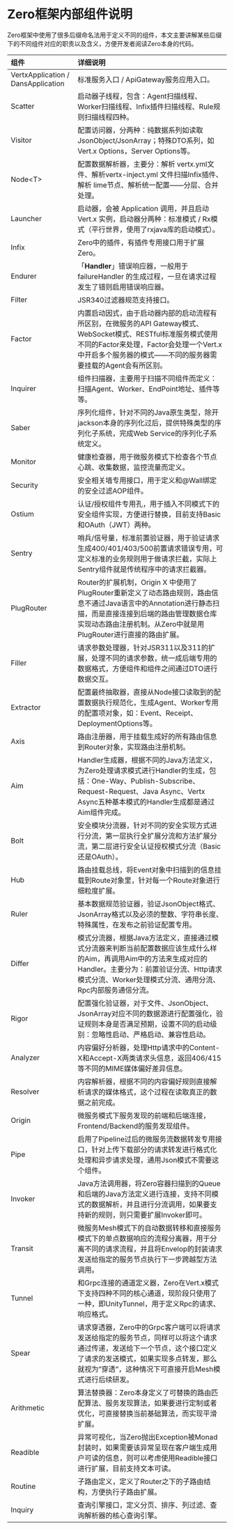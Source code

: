 # Zero框架内部组件说明

Zero框架中使用了很多后缀命名法用于定义不同的组件，本文主要讲解某些后缀下的不同组件对应的职责以及含义，方便开发者阅读Zero本身的代码。

| 组件 | 详细说明 |
| :--- | :--- |
| VertxApplication / DansApplication | 标准服务入口 / ApiGateway服务应用入口。 |
| Scatter | 启动器子线程，包含：Agent扫描线程、Worker扫描线程、Infix插件扫描线程、Rule规则扫描线程四种。 |
| Visitor | 配置访问器，分两种：纯数据系列如读取JsonObject/JsonArray；特殊DTO系列，如Vert.x Options，Server Options等。 |
| Node&lt;T&gt; | 配置数据解析器，主要分：解析 vertx.yml文件、解析vertx-inject.yml 文件扫描Infix插件、解析 lime节点、解析统一配置——分层、合并处理。 |
| Launcher | 启动器，会被 Application 调用，并且启动 Vert.x 实例，启动器分两种：标准模式 / Rx模式（平行世界，使用了rxjava库的启动模式）。 |
| Infix | Zero中的插件，有插件专用接口用于扩展Zero。 |
| Endurer | 「**Handler**」错误响应器，一般用于 failureHandler 的生成过程，一旦在请求过程发生了错则启用错误响应器。 |
| Filter | JSR340过滤器规范支持接口。 |
| Factor | 内置启动因式，由于启动器内部的启动流程有所区别，在微服务的API Gateway模式、WebSocket模式、RESTful标准服务模式使用不同的Factor来处理，Factor会处理一个Vert.x中开启多个服务器的模式——不同的服务器需要挂载的Agent会有所区别。 |
| Inquirer | 组件扫描器，主要用于扫描不同组件而定义：扫描Agent、Worker、EndPoint地址、插件等等。 |
| Saber | 序列化组件，针对不同的Java原生类型，除开jackson本身的序列化过后，提供特殊类型的序列化子系统，完成Web Service的序列化子系统定义。 |
| Monitor | 健康检查器，用于微服务模式下检查各个节点心跳、收集数据，监控流量而定义。 |
| Security | 安全相关墙专用接口，用于定义和@Wall绑定的安全过滤AOP组件。 |
| Ostium | 认证/授权组件专用孔，用于插入不同模式下的安全组件实现，方便进行替换，目前支持Basic和OAuth（JWT）两种。 |
| Sentry | 哨兵/信号量，标准前置验证器，用于验证请求生成400/401/403/500前置请求错误专用，可定义标准的业务规则用于做请求拦截，实际上Sentry组件就是传统程序中的请求拦截器。 |
| PlugRouter | Router的扩展机制，Origin X 中使用了PlugRouter重新定义了动态路由规则，路由信息不通过Java语言中的Annotation进行静态扫描，而是直接连接到后端的路由管理数据仓库实现动态路由注册机制。从Zero中就是用PlugRouter进行直接的路由扩展。 |
| Filler | 请求参数处理器，针对JSR311以及311的扩展，处理不同的请求参数，统一成后端专用的数据格式，方便组件和组件之间通过DTO进行数据交互。 |
| Extractor | 配置最终抽取器，直接从Node接口读取到的配置数据执行规范化，生成Agent、Worker专用的配置项对象，如：Event、Receipt、DeploymentOptions等。 |
| Axis | 路由注册器，用于挂载生成好的所有路由信息到Router对象，实现路由注册机制。 |
| Aim | Handler生成器，根据不同的Java方法定义，为Zero处理请求模式进行Handler的生成，包括：One-Way、Publish-Subscribe、Request-Request、Java Async、Vertx Async五种基本模式的Handler生成都是通过Aim组件完成。 |
| Bolt | 安全模块分流器，针对不同的安全实现方式进行分流，第一层执行全扩展分流和方法扩展分流，第二层进行安全认证授权模式分流（Basic还是OAuth）。 |
| Hub | 路由挂载总线，将Event对象中扫描到的信息挂载到Route对象里，针对每一个Route对象进行细粒度扩展。 |
| Ruler | 基本数据规范验证器，验证JsonObject格式、JsonArray格式以及必须的整数、字符串长度、特殊属性，在发布之前验证配置专用。 |
| Differ | 模式分流器，根据Java方法定义，直接通过模式分流器来判断当前配置数据应该生成什么样的Aim，再调用Aim中的方法来生成对应的Handler。主要分为：前置验证分流、Http请求模式分流、Worker处理模式分流、通用分流、Rpc内部服务通信分流。 |
| Rigor | 配置强化验证器，对于文件、JsonObject、JsonArray对应不同的数据源进行配置强化，验证规则本身是否满足预期，设置不同的启动级别：忽略性启动、严格启动、兼容性启动。 |
| Analyzer | 内容偏好分析器，处理Http请求中的Content-X和Accept-X两类请求头信息，返回406/415等不同的MIME媒体偏好差异信息。 |
| Resolver | 内容解析器，根据不同的内容偏好规则直接解析请求的媒体格式，这个过程在读取真正的数据之前完成。 |
| Origin | 微服务模式下服务发现的前端和后端连接，Frontend/Backend的服务发现组件。 |
| Pipe | 启用了Pipeline过后的微服务流数据转发专用接口，针对上传下载部分的请求转发进行格式化处理和异步请求处理，通用Json模式不需要这个组件。 |
| Invoker | Java方法调用器，将Zero容器扫描到的Queue和后端的Java方法定义进行连接，支持不同模式的数据解析，并且进行分流调用，如果要支持新的规则，则只需要扩展Invoker即可。 |
| Transit | 微服务Mesh模式下的自动数据转移和直接服务模式下的单点数据响应的流程分离器，用于分离不同的请求流程，并且将Envelop的封装请求发送给指定的服务节点执行下一步跨越型方法调用。 |
| Tunnel | 和Grpc连接的通道定义器，Zero在Vert.x模式下支持四种不同的核心通道，现阶段只使用了一种，即UnityTunnel，用于定义Rpc的请求、响应格式。 |
| Spear | 请求穿透器，Zero中的Grpc客户端可以将请求发送给指定的服务节点，同样可以将这个请求通过传递，发送给下一个节点，这个接口定义了请求的发送模式，如果实现多点转发，那么就视为”穿透”，这种情况下可直接开启Mesh模式进行后续研发。 |
| Arithmetic | 算法替换器：Zero本身定义了可替换的路由匹配算法、服务发现算法，如果要进行定制或者优化，可直接替换当前基础算法，而实现平滑扩展。 |
| Readible | 异常可视化，当Zero抛出Exception被Monad封装时，如果需要该异常呈现在客户端生成用户可读的信息，则可以考虑使用Readible接口进行扩展，目前支持文本可读。 |
| Routine | 子路由定义，定义了Router之下的子路由结构，方便执行子路由扩展。 |
| Inquiry | 查询引擎接口，定义分页、排序、列过滤、查询解析器的核心查询引擎。 |



